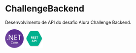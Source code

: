 # ChallengeBackend
Desenvolvimento de API do desafio Alura Challenge Backend.

<div style="display: inline-block">
  <img alt="Dot Net Core" height="60px" width="60px" src="https://raw.githubusercontent.com/diegocarvalhodev/ChallengeBackend/master/logo_dotnet.png">
  <img alt="Rest API" height="60px" width="60px" src="https://raw.githubusercontent.com/diegocarvalhodev/ChallengeBackend/master/logo_restapi.png">
</div>
